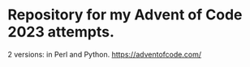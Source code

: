 # Repository for my Advent of Code 2023 attempts.

2 versions: in Perl and Python.
https://adventofcode.com/
